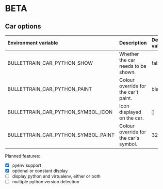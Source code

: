 # BETA

## Car options

| Environment variable                | Description                           | Default value |
| :---------------------------------- | :------------------------------------ | :------------ |
| BULLETTRAIN_CAR_PYTHON_SHOW         | Whether the car needs to be shown.    | false         |
| BULLETTRAIN_CAR_PYTHON_PAINT        | Colour override for the car't paint.  | black:220     |
| BULLETTRAIN_CAR_PYTHON_SYMBOL_ICON  | Icon displayed on the car.            | ``           |
| BULLETTRAIN_CAR_PYTHON_SYMBOL_PAINT | Colour override for the car's symbol. | 32:220        |


Planned features:

- [x] pyenv support
- [x] optional or constant display
- [ ] display python and virtualenv, either or both
- [ ] multiple python version detection
